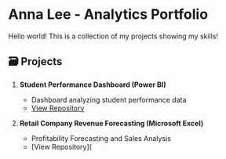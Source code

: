 # Anna Lee - Analytics Portfolio
Hello world! This is a collection of my projects showing my skills!
## 🗃️ Projects

1. **Student Performance Dashboard (Power BI)**
   - Dashboard analyzing student performance data
   - [View Repository](https://github.com/annalee-data/student-powerbi.git)

2. **Retail Company Revenue Forecasting (Microsoft Excel)**
   - Profitability Forecasting and Sales Analysis
   - [View Repository](
